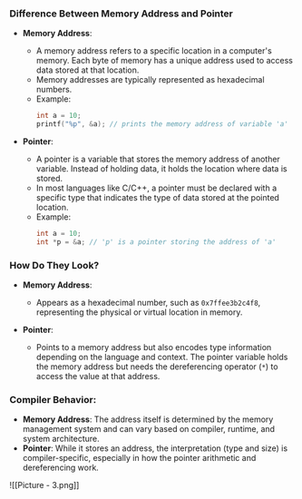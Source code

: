 ### Difference Between Memory Address and Pointer

- **Memory Address**: 
  - A memory address refers to a specific location in a computer's memory. Each byte of memory has a unique address used to access data stored at that location.
  - Memory addresses are typically represented as hexadecimal numbers.
  - Example:
    ```c
    int a = 10;
    printf("%p", &a); // prints the memory address of variable 'a'
    ```

- **Pointer**:
  - A pointer is a variable that stores the memory address of another variable. Instead of holding data, it holds the location where data is stored.
  - In most languages like C/C++, a pointer must be declared with a specific type that indicates the type of data stored at the pointed location.
  - Example:
    ```c
    int a = 10;
    int *p = &a; // 'p' is a pointer storing the address of 'a'
    ```

### How Do They Look?

- **Memory Address**:
  - Appears as a hexadecimal number, such as `0x7ffee3b2c4f8`, representing the physical or virtual location in memory.
  
- **Pointer**:
  - Points to a memory address but also encodes type information depending on the language and context. The pointer variable holds the memory address but needs the dereferencing operator (`*`) to access the value at that address.

### Compiler Behavior:
  - **Memory Address**: The address itself is determined by the memory management system and can vary based on compiler, runtime, and system architecture.
  - **Pointer**: While it stores an address, the interpretation (type and size) is compiler-specific, especially in how the pointer arithmetic and dereferencing work.

![[Picture - 3.png]]